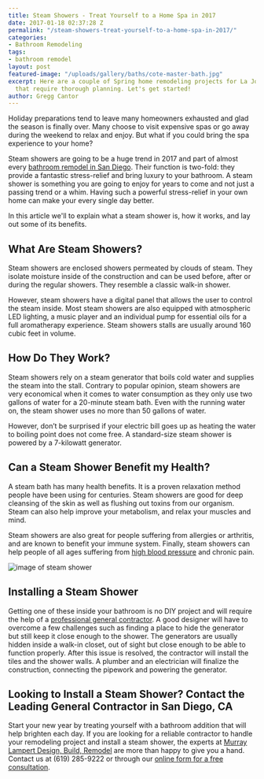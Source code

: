 ```yaml
---
title: Steam Showers - Treat Yourself to a Home Spa in 2017
date: 2017-01-18 02:37:28 Z
permalink: "/steam-showers-treat-yourself-to-a-home-spa-in-2017/"
categories:
- Bathroom Remodeling
tags:
- bathroom remodel
layout: post
featured-image: "/uploads/gallery/baths/cote-master-bath.jpg"
excerpt: Here are a couple of Spring home remodeling projects for La Jolla residents
  that require thorough planning. Let's get started!
author: Gregg Cantor
---
```


Holiday preparations tend to leave many homeowners exhausted and glad the season is finally over. Many choose to visit expensive spas or go away during the weekend to relax and enjoy. But what if you could bring the spa experience to your home?

Steam showers are going to be a huge trend in 2017 and part of almost every [bathroom remodel in San Diego](/san-diego-bathroom-remodeling-services). Their function is two-fold: they provide a fantastic stress-relief and bring luxury to your bathroom. A steam shower is something you are going to enjoy for years to come and not just a passing trend or a whim. Having such a powerful stress-relief in your own home can make your every single day better.

In this article we'll to explain what a steam shower is, how it works, and lay out some of its benefits.

## What Are Steam Showers?

Steam showers are enclosed showers permeated by clouds of steam. They isolate moisture inside of the construction and can be used before, after or during the regular showers. They resemble a classic walk-in shower.

However, steam showers have a digital panel that allows the user to control the steam inside. Most steam showers are also equipped with atmospheric LED lighting, a music player and an individual pump for essential oils for a full aromatherapy experience. Steam showers stalls are usually around 160 cubic feet in volume.

## How Do They Work?

Steam showers rely on a steam generator that boils cold water and supplies the steam into the stall. Contrary to popular opinion, steam showers are very economical when it comes to water consumption as they only use two gallons of water for a 20-minute steam bath. Even with the running water on, the steam shower uses no more than 50 gallons of water.

However, don’t be surprised if your electric bill goes up as heating the water to boiling point does not come free. A standard-size steam shower is powered by a 7-kilowatt generator.

## Can a Steam Shower Benefit my Health?

A steam bath has many health benefits. It is a proven relaxation method people have been using for centuries. Steam showers are good for deep cleansing of the skin as well as flushing out toxins from our organism. Steam can also help improve your metabolism, and relax your muscles and mind.

Steam showers are also great for people suffering from allergies or arthritis, and are known to benefit your immune system. Finally, steam showers can help people of all ages suffering from [high blood pressure](http://www.webmd.com/hypertension-high-blood-pressure/) and chronic pain.

![image of steam shower](https://www.thisoldhouse.com/sites/default/files/styles/social_share/public/migrated/tout-images/steam-shower-x.jpg?itok=WZoxSAHt "Steam Showers Provide a Host of Health Benefits")

## Installing a Steam Shower

Getting one of these inside your bathroom is no DIY project and will require the help of a [professional general contractor](/find-the-best-general-contractor-san-diego). A good designer will have to overcome a few challenges such as finding a place to hide the generator but still keep it close enough to the shower. The generators are usually hidden inside a walk-in closet, out of sight but close enough to be able to function properly. After this issue is resolved, the contractor will install the tiles and the shower walls. A plumber and an electrician will finalize the construction, connecting the pipework and powering the generator.

## Looking to Install a Steam Shower? Contact the Leading General Contractor in San Diego, CA

Start your new year by treating yourself with a bathroom addition that will help brighten each day. If you are looking for a reliable contractor to handle your remodeling project and install a steam shower, the experts at [Murray Lampert Design, Build, Remodel](/) are more than happy to give you a hand. Contact us at (619) 285-9222 or through our [online form for a free consultation](/contact).
